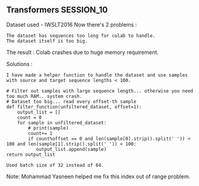 ##  Transformers SESSION_10

Dataset used - IWSLT2016
Now there's 2 problems :

    The dataset has sequences too long for colab to handle.
    The dataset itself is too big.

The result : Colab crashes due to huge memory requirement.

Solutions :

    I have made a helper function to handle the dataset and use samples with source and target sequence lengths < 100.

    # Filter out samples with large sequence length... otherwise you need too much RAM.. system crash.
    # Dataset too big... read every offset-th sample
    def filter_function(unfiltered_dataset, offset=1):
        output_list = []
        count = 0
        for sample in unfiltered_dataset:
            # print(sample)
            count+= 1
            if count%offset == 0 and len(sample[0].strip().split(' ')) < 100 and len(sample[1].strip().split(' ')) < 100:
               output_list.append(sample)
    return output_list

    Used batch size of 32 instead of 64.



Note: Mohammad Yasneen helped me fix this index out of range problem.
